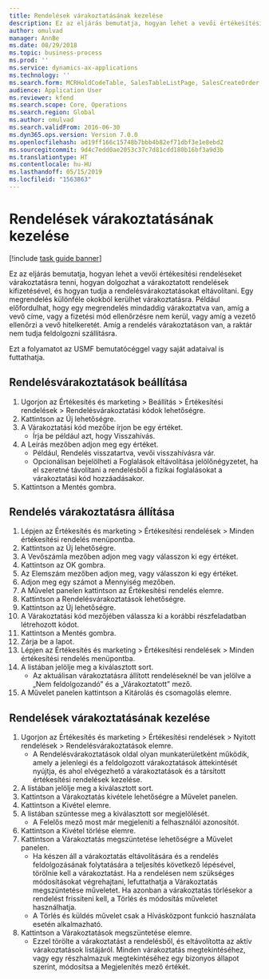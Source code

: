 ```yaml
---
title: Rendelések várakoztatásának kezelése
description: Ez az eljárás bemutatja, hogyan lehet a vevői értékesítési rendeléseket várakoztatásra tenni, hogyan dolgozhat a várakoztatott rendelések kifizetésével, és hogyan tudja a rendelésvárakoztatásokat eltávolítani.
author: omulvad
manager: AnnBe
ms.date: 08/29/2018
ms.topic: business-process
ms.prod: ''
ms.service: dynamics-ax-applications
ms.technology: ''
ms.search.form: MCRHoldCodeTable, SalesTableListPage, SalesCreateOrder, SalesTable, MCRHoldCodeTrans
audience: Application User
ms.reviewer: kfend
ms.search.scope: Core, Operations
ms.search.region: Global
ms.author: omulvad
ms.search.validFrom: 2016-06-30
ms.dyn365.ops.version: Version 7.0.0
ms.openlocfilehash: ad19ff166c15748b7bbb4b82ef71dbf3e1e8ebd2
ms.sourcegitcommit: 9d4c7edd0ae2053c37c7d81cdd180b16bf3a9d3b
ms.translationtype: HT
ms.contentlocale: hu-HU
ms.lasthandoff: 05/15/2019
ms.locfileid: "1563863"
---
```

# <a name="manage-order-holds"></a>Rendelések várakoztatásának kezelése

[!include [task guide banner](../../includes/task-guide-banner.md)]

Ez az eljárás bemutatja, hogyan lehet a vevői értékesítési rendeléseket várakoztatásra tenni, hogyan dolgozhat a várakoztatott rendelések kifizetésével, és hogyan tudja a rendelésvárakoztatásokat eltávolítani. Egy megrendelés különféle okokból kerülhet várakoztatásra. Például előfordulhat, hogy egy megrendelés mindaddig várakoztatva van, amíg a vevő címe, vagy a fizetési mód ellenőrzésre nem kerül, vagy amíg a vezető ellenőrzi a vevő hitelkeretét. Amíg a rendelés várakoztatáson van, a raktár nem tudja feldolgozni szállításra. 

Ezt a folyamatot az USMF bemutatócéggel vagy saját adataival is futtathatja.


## <a name="set-up-order-holds"></a>Rendelésvárakoztatások beállítása
1. Ugorjon az Értékesítés és marketing > Beállítás > Értékesítési rendelések > Rendelésvárakoztatási kódok lehetőségre.
2. Kattintson az Új lehetőségre.
3. A Várakoztatási kód mezőbe írjon be egy értéket.
    * Írja be például azt, hogy Visszahívás.  
4. A Leírás mezőben adjon meg egy értéket.
    * Például, Rendelés visszatartva, vevői visszahívásra vár.  
    * Opcionálisan bejelölheti a Foglalások eltávolítása jelölőnégyzetet, ha el szeretné távolítani a rendelésből a fizikai foglalásokat a várakoztatási kód hozzáadásakor.  
5. Kattintson a Mentés gombra.

## <a name="place-order-on-hold"></a>Rendelés várakoztatásra állítása
1. Lépjen az Értékesítés és marketing > Értékesítési rendelések > Minden értékesítési rendelés menüpontba.
2. Kattintson az Új lehetőségre.
3. A Vevőszámla mezőben adjon meg vagy válasszon ki egy értéket.
4. Kattintson az OK gombra.
5. Az Elemszám mezőben adjon meg, vagy válasszon ki egy értéket.
6. Adjon meg egy számot a Mennyiség mezőben.
7. A Művelet panelen kattintson az Értékesítési rendelés elemre.
8. Kattintson a Rendelésvárakoztatások lehetőségre.
9. Kattintson az Új lehetőségre.
10. A Várakoztatási kód mezőjében válassza ki a korábbi részfeladatban létrehozott kódot.
11. Kattintson a Mentés gombra.
12. Zárja be a lapot.
13. Lépjen az Értékesítés és marketing > Értékesítési rendelések > Minden értékesítési rendelés menüpontba.
14. A listában jelölje meg a kiválasztott sort.
    * Az aktuálisan várakoztatásra állított rendeléseknél be van jelölve a „Nem feldolgozandó” és a „Várakoztatott” mező.    
15. A Művelet panelen kattintson a Kitárolás és csomagolás elemre.

## <a name="manage-order-holds"></a>Rendelések várakoztatásának kezelése
1. Ugorjon az Értékesítés és marketing > Értékesítési rendelések > Nyitott rendelések > Rendelésvárakoztatások elemre.
    * A Rendelésvárakoztatások oldal olyan munkaterületként működik, amely a jelenlegi és a feldolgozott várakoztatások áttekintését nyújtja, és ahol elvégezhető a várakoztatások és a társított értékesítési rendelések kezelése.      
2. A listában jelölje meg a kiválasztott sort.
3. Kattintson a Várakoztatás kivétele lehetőségre a Művelet panelen.
4. Kattintson a Kivétel elemre.
5. A listában szüntesse meg a kiválasztott sor megjelölését.
    * A Felelős mező most már megjeleníti a felhasználói azonosítót.   
6. Kattintson a Kivétel törlése elemre.
7. Kattintson a Várakoztatás megszüntetése lehetőségre a Művelet panelen.
    * Ha készen áll a várakoztatás eltávolítására és a rendelés feldolgozásának folytatására a teljesítés következő lépésével, törölnie kell a várakoztatást. Ha a rendelésen nem szükséges módosításokat végrehajtani, lefuttathatja a Várakoztatás megszüntetése műveletet. Ha azonban a várakoztatás törlésekor a rendelést frissíteni kell, a Törlés és módosítás műveletet használhatja.      
    * A Törlés és küldés művelet csak a Hívásközpont funkció használata esetén alkalmazható.  
8. Kattintson a Várakoztatások megszüntetése elemre.
    * Ezzel törölte a várakoztatást a rendelésből, és eltávolította az aktív várakoztatások listájáról. Minden várakoztatás megtekintéséhez, vagy egy részhalmazuk megtekintéséhez egy bizonyos állapot szerint, módosítsa a Megjelenítés mező értékét.     

